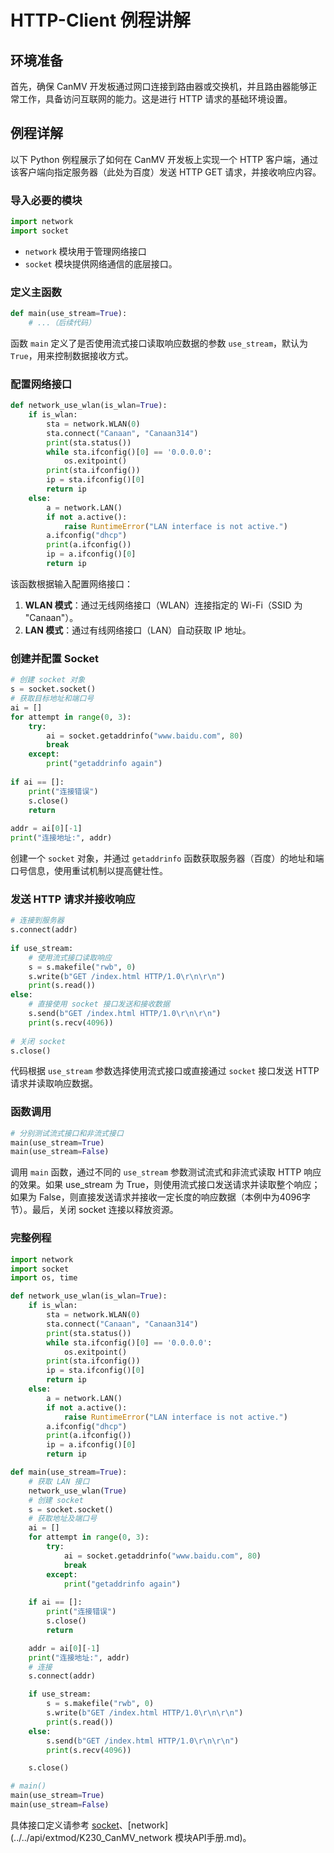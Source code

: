 # HTTP-Client 例程讲解

## 环境准备

首先，确保 CanMV 开发板通过网口连接到路由器或交换机，并且路由器能够正常工作，具备访问互联网的能力。这是进行 HTTP 请求的基础环境设置。

## 例程详解

以下 Python 例程展示了如何在 CanMV 开发板上实现一个 HTTP 客户端，通过该客户端向指定服务器（此处为百度）发送 HTTP GET 请求，并接收响应内容。

### 导入必要的模块

```python
import network  
import socket
```

- `network` 模块用于管理网络接口
- `socket` 模块提供网络通信的底层接口。

### 定义主函数

```python
def main(use_stream=True):  
    # ...（后续代码）
```

函数 `main` 定义了是否使用流式接口读取响应数据的参数 `use_stream`，默认为 `True`，用来控制数据接收方式。

### 配置网络接口

```python
def network_use_wlan(is_wlan=True):
    if is_wlan:
        sta = network.WLAN(0)
        sta.connect("Canaan", "Canaan314")
        print(sta.status())
        while sta.ifconfig()[0] == '0.0.0.0':
            os.exitpoint()
        print(sta.ifconfig())
        ip = sta.ifconfig()[0]
        return ip
    else:
        a = network.LAN()
        if not a.active():
            raise RuntimeError("LAN interface is not active.")
        a.ifconfig("dhcp")
        print(a.ifconfig())
        ip = a.ifconfig()[0]
        return ip
```

该函数根据输入配置网络接口：

1. **WLAN 模式**：通过无线网络接口（WLAN）连接指定的 Wi-Fi（SSID 为 "Canaan"）。
1. **LAN 模式**：通过有线网络接口（LAN）自动获取 IP 地址。

### 创建并配置 Socket

```python
# 创建 socket 对象  
s = socket.socket()  
# 获取目标地址和端口号  
ai = []  
for attempt in range(0, 3):  
    try:  
        ai = socket.getaddrinfo("www.baidu.com", 80)  
        break  
    except:  
        print("getaddrinfo again")  
  
if ai == []:  
    print("连接错误")  
    s.close()  
    return  
  
addr = ai[0][-1]  
print("连接地址:", addr)
```

创建一个 `socket` 对象，并通过 `getaddrinfo` 函数获取服务器（百度）的地址和端口号信息，使用重试机制以提高健壮性。

### 发送 HTTP 请求并接收响应

```python
# 连接到服务器  
s.connect(addr)  
  
if use_stream:  
    # 使用流式接口读取响应  
    s = s.makefile("rwb", 0)  
    s.write(b"GET /index.html HTTP/1.0\r\n\r\n")  
    print(s.read())  
else:  
    # 直接使用 socket 接口发送和接收数据  
    s.send(b"GET /index.html HTTP/1.0\r\n\r\n")  
    print(s.recv(4096))  
  
# 关闭 socket  
s.close()
```

代码根据 `use_stream` 参数选择使用流式接口或直接通过 `socket` 接口发送 HTTP 请求并读取响应数据。

### 函数调用

```python
# 分别测试流式接口和非流式接口  
main(use_stream=True)  
main(use_stream=False)
```

调用 `main` 函数，通过不同的 `use_stream` 参数测试流式和非流式读取 HTTP 响应的效果。如果 use_stream 为 True，则使用流式接口发送请求并读取整个响应；如果为 False，则直接发送请求并接收一定长度的响应数据（本例中为4096字节）。最后，关闭 socket 连接以释放资源。

### 完整例程

```python
import network
import socket
import os, time

def network_use_wlan(is_wlan=True):
    if is_wlan:
        sta = network.WLAN(0)
        sta.connect("Canaan", "Canaan314")
        print(sta.status())
        while sta.ifconfig()[0] == '0.0.0.0':
            os.exitpoint()
        print(sta.ifconfig())
        ip = sta.ifconfig()[0]
        return ip
    else:
        a = network.LAN()
        if not a.active():
            raise RuntimeError("LAN interface is not active.")
        a.ifconfig("dhcp")
        print(a.ifconfig())
        ip = a.ifconfig()[0]
        return ip

def main(use_stream=True):
    # 获取 LAN 接口
    network_use_wlan(True)
    # 创建 socket
    s = socket.socket()
    # 获取地址及端口号
    ai = []
    for attempt in range(0, 3):
        try:
            ai = socket.getaddrinfo("www.baidu.com", 80)
            break
        except:
            print("getaddrinfo again")
    
    if ai == []:
        print("连接错误")
        s.close()
        return

    addr = ai[0][-1]
    print("连接地址:", addr)
    # 连接
    s.connect(addr)

    if use_stream:
        s = s.makefile("rwb", 0)
        s.write(b"GET /index.html HTTP/1.0\r\n\r\n")
        print(s.read())
    else:
        s.send(b"GET /index.html HTTP/1.0\r\n\r\n")
        print(s.recv(4096))

    s.close()

# main()
main(use_stream=True)
main(use_stream=False)
```

具体接口定义请参考 [socket](../../api/extmod/K230_CanMV_socket模块API手册.md)、[network](../../api/extmod/K230_CanMV_network 模块API手册.md)。
